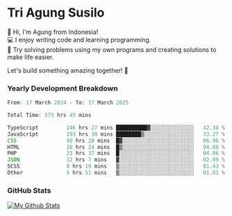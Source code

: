 # Tri Agung Susilo

👋 Hi, I'm Agung from Indonesia!<br>
💻 I enjoy writing code and learning programming.<br>
🧠 Try solving problems using my own programs and creating solutions to make life easier.

Let's build something amazing together! 🚀

### Yearly Development Breakdown

<!--START_SECTION:waka-->

```TypeScript JavaScript PHP
From: 17 March 2024 - To: 17 March 2025

Total Time: 575 hrs 45 mins

TypeScript         246 hrs 27 mins ██████████▓░░░░░░░░░░░░░░   42.38 %
JavaScript         193 hrs 30 mins ████████▒░░░░░░░░░░░░░░░░   33.27 %
CSS                40 hrs 28 mins  █▓░░░░░░░░░░░░░░░░░░░░░░░   06.96 %
HTML               28 hrs 24 mins  █▒░░░░░░░░░░░░░░░░░░░░░░░   04.88 %
PHP                23 hrs 37 mins  █░░░░░░░░░░░░░░░░░░░░░░░░   04.06 %
JSON               12 hrs 7 mins   ▓░░░░░░░░░░░░░░░░░░░░░░░░   02.09 %
SCSS               8 hrs 19 mins   ▒░░░░░░░░░░░░░░░░░░░░░░░░   01.43 %
Other              5 hrs 51 mins   ▒░░░░░░░░░░░░░░░░░░░░░░░░   01.01 %
```

<!--END_SECTION:waka-->

### GitHub Stats

[![My Github Stats](https://github-readme-stats.vercel.app/api?username=triagung128&show_icons=true&hide=contribs,issues&count_private=true&theme=tokyonight)](https://github.com/triagung128)

<!-- [![Top Langs](https://github-readme-stats.vercel.app/api/top-langs/?username=triagung128&layout=compact)](https://github.com/triagung128) -->
